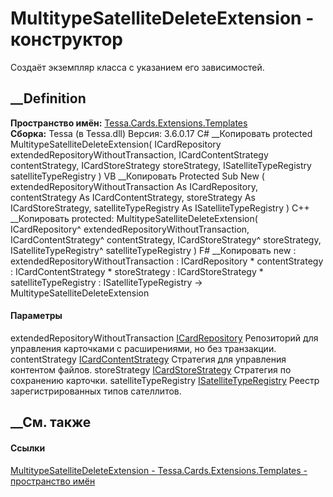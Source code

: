 # MultitypeSatelliteDeleteExtension - конструктор
Создаёт экземпляр класса с указанием его зависимостей.
## __Definition
 **Пространство имён:**
[Tessa.Cards.Extensions.Templates](N_Tessa_Cards_Extensions_Templates.htm)  
 **Сборка:** Tessa (в Tessa.dll) Версия: 3.6.0.17
C# __Копировать
     protected MultitypeSatelliteDeleteExtension(
    	ICardRepository extendedRepositoryWithoutTransaction,
    	ICardContentStrategy contentStrategy,
    	ICardStoreStrategy storeStrategy,
    	ISatelliteTypeRegistry satelliteTypeRegistry
    )
VB __Копировать
     Protected Sub New ( 
    	extendedRepositoryWithoutTransaction As ICardRepository,
    	contentStrategy As ICardContentStrategy,
    	storeStrategy As ICardStoreStrategy,
    	satelliteTypeRegistry As ISatelliteTypeRegistry
    )
C++ __Копировать
     protected:
    MultitypeSatelliteDeleteExtension(
    	ICardRepository^ extendedRepositoryWithoutTransaction, 
    	ICardContentStrategy^ contentStrategy, 
    	ICardStoreStrategy^ storeStrategy, 
    	ISatelliteTypeRegistry^ satelliteTypeRegistry
    )
F# __Копировать
     new : 
            extendedRepositoryWithoutTransaction : ICardRepository * 
            contentStrategy : ICardContentStrategy * 
            storeStrategy : ICardStoreStrategy * 
            satelliteTypeRegistry : ISatelliteTypeRegistry -> MultitypeSatelliteDeleteExtension
#### Параметры
extendedRepositoryWithoutTransaction
[ICardRepository](T_Tessa_Cards_ICardRepository.htm)
     Репозиторий для управления карточками с расширениями, но без транзакции. 
contentStrategy
[ICardContentStrategy](T_Tessa_Cards_ComponentModel_ICardContentStrategy.htm)
    Стратегия для управления контентом файлов.
storeStrategy
[ICardStoreStrategy](T_Tessa_Cards_ComponentModel_ICardStoreStrategy.htm)
    Стратегия по сохранению карточки.
satelliteTypeRegistry
[ISatelliteTypeRegistry](T_Tessa_Extensions_Platform_Server_Cards_Satellites_ISatelliteTypeRegistry.htm)
    Реестр зарегистрированных типов сателлитов.
##  __См. также
#### Ссылки
[MultitypeSatelliteDeleteExtension -
](T_Tessa_Cards_Extensions_Templates_MultitypeSatelliteDeleteExtension.htm)
[Tessa.Cards.Extensions.Templates - пространство
имён](N_Tessa_Cards_Extensions_Templates.htm)
